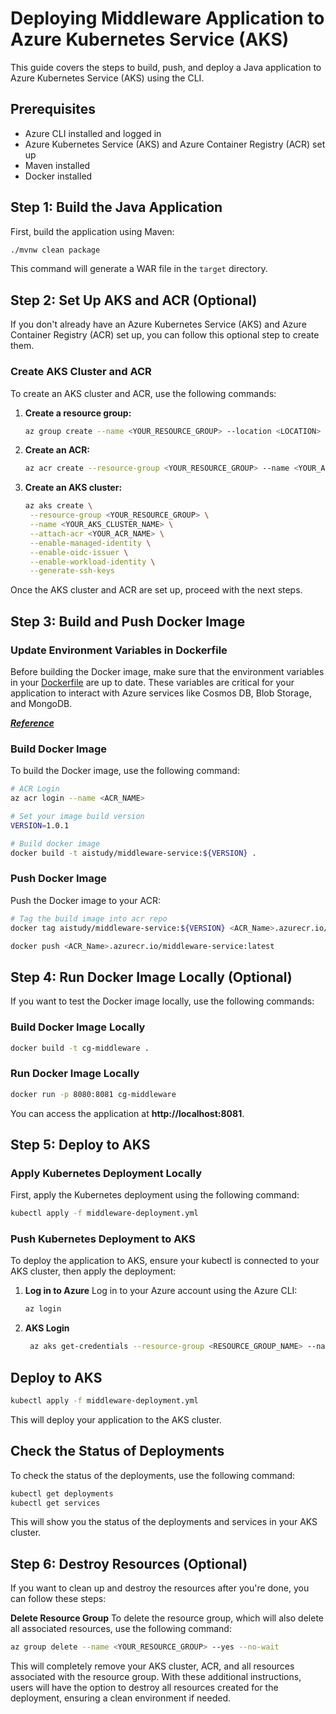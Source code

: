 # Deploying Middleware Application to Azure Kubernetes Service (AKS)
This guide covers the steps to build, push, and deploy a Java application to Azure Kubernetes Service (AKS) using the CLI.

## Prerequisites

* Azure CLI installed and logged in
* Azure Kubernetes Service (AKS) and Azure Container Registry (ACR) set up
* Maven installed
* Docker installed


## Step 1: Build the Java Application
First, build the application using Maven:

```bash
./mvnw clean package
```
This command will generate a WAR file in the `target` directory.

## Step 2: Set Up AKS and ACR (Optional)
If you don't already have an Azure Kubernetes Service (AKS) and Azure Container Registry (ACR) set up, you can follow this optional step to create them.

### Create AKS Cluster and ACR

To create an AKS cluster and ACR, use the following commands:

1. **Create a resource group:**
   ```bash
   az group create --name <YOUR_RESOURCE_GROUP> --location <LOCATION>
   ```

2. **Create an ACR:**
   ```bash
   az acr create --resource-group <YOUR_RESOURCE_GROUP> --name <YOUR_ACR_NAME> --sku Basic
   ```

3. **Create an AKS cluster:**
   ```bash
   az aks create \
    --resource-group <YOUR_RESOURCE_GROUP> \
    --name <YOUR_AKS_CLUSTER_NAME> \
    --attach-acr <YOUR_ACR_NAME> \
    --enable-managed-identity \
    --enable-oidc-issuer \
    --enable-workload-identity \
    --generate-ssh-keys
   ```
Once the AKS cluster and ACR are set up, proceed with the next steps.

## Step 3: Build and Push Docker Image

### Update Environment Variables in Dockerfile

Before building the Docker image, make sure that the environment variables in your [Dockerfile](Dockerfile) are up to date. These variables are critical for your application to interact with Azure services like Cosmos DB, Blob Storage, and MongoDB.

[**_Reference_**](env_variables.md)

### Build Docker Image
To build the Docker image, use the following command:

```bash
# ACR Login
az acr login --name <ACR_NAME>

# Set your image build version
VERSION=1.0.1

# Build docker image
docker build -t aistudy/middleware-service:${VERSION} .

```


### Push Docker Image
Push the Docker image to your ACR:

```bash
# Tag the build image into acr repo
docker tag aistudy/middleware-service:${VERSION} <ACR_Name>.azurecr.io/aistudy/middleware-service:${VERSION}

docker push <ACR_Name>.azurecr.io/middleware-service:latest
```

## Step 4: Run Docker Image Locally (Optional)
If you want to test the Docker image locally, use the following commands:

### Build Docker Image Locally
```bash
docker build -t cg-middleware .
```
### Run Docker Image Locally
```bash
docker run -p 8080:8081 cg-middleware
```
You can access the application at **http://localhost:8081**.

## Step 5: Deploy to AKS
### Apply Kubernetes Deployment Locally
First, apply the Kubernetes deployment using the following command:

```bash
kubectl apply -f middleware-deployment.yml
```
### Push Kubernetes Deployment to AKS
To deploy the application to AKS, ensure your kubectl is connected to your AKS cluster, then apply the deployment:

1. **Log in to Azure**
   Log in to your Azure account using the Azure CLI:
    ```bash
   az login
    ```
2. **AKS Login**
   ```bash
    az aks get-credentials --resource-group <RESOURCE_GROUP_NAME> --name <AKS_NAME>
   ```
## Deploy to AKS
```bash
kubectl apply -f middleware-deployment.yml
```
This will deploy your application to the AKS cluster.
## Check the Status of Deployments

To check the status of the deployments, use the following command:

```bash
kubectl get deployments
kubectl get services 
```
This will show you the status of the deployments and services in your AKS cluster.

## Step 6: Destroy Resources (Optional)

If you want to clean up and destroy the resources after you're done, you can follow these steps:

**Delete Resource Group**
To delete the resource group, which will also delete all associated resources, use the following command:
   ```bash 
   az group delete --name <YOUR_RESOURCE_GROUP> --yes --no-wait
   ```
This will completely remove your AKS cluster, ACR, and all resources associated with the resource group.
With these additional instructions, users will have the option to destroy all resources created for the deployment, ensuring a clean environment if needed.
